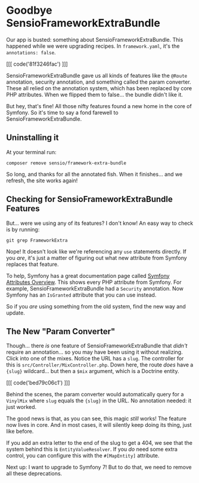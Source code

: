 # Goodbye SensioFrameworkExtraBundle

Our app is busted: something about SensioFrameworkExtraBundle. This happened while
we were upgrading recipes. In `framework.yaml`, it's the `annotations: false`.

[[[ code('81f3246fac') ]]]

SensioFrameworkExtraBundle gave us all kinds of features like the `@Route`
annotation, security annotation, and something called the param converter. These all
relied on the annotation system, which has been replaced by core PHP attributes.
When we flipped them to false... the bundle didn't like it.

But hey, that's fine! All those nifty features found a new home
in the core of Symfony. So it's time to say a fond farewell to SensioFrameworkExtraBundle.

## Uninstalling it

At your terminal run:

```terminal
composer remove sensio/framework-extra-bundle
```

So long, and thanks for all the annotated fish. When it finishes... and we refresh, the
site works again!

## Checking for SensioFrameworkExtraBundle Features

But... were we using any of its features? I don't know! An easy way to check
is by running:

```terminal
git grep FrameworkExtra
```

Nope! It doesn't look like we're referencing any `use` statements directly. If
you *are*, it's just a matter of figuring out what new attribute from Symfony
replaces that feature.

To help, Symfony has a great documentation page called
[Symfony Attributes Overview](https://symfony.com/doc/current/reference/attributes.html).
This shows every PHP attribute from Symfony. For example,
SensioFrameworkExtraBundle had a `Security` annotation. Now Symfony has an `IsGranted`
attribute that you can use instead.

So if you *are* using something from the old system, find the new way and update.

## The New "Param Converter"

Though... there *is* one feature of SensioFrameworkExtraBundle that *didn't* require
an annotation... so you may have been using it without realizing. Click into one
of the mixes. Notice the URL has a `slug`. The controller for this is
`src/Controller/MixController.php`. Down here, the route *does* have a `{slug}`
wildcard... but then a `$mix` argument, which is a Doctrine entity.

[[[ code('bed79c06c1') ]]]

Behind the scenes, the param converter would automatically query for a
`VinylMix` where `slug` equals the `{slug}` in the URL. No annotation needed:
it just worked.

The good news is that, as you can see, this magic *still* works!
The feature now lives in core. And in most cases, it will silently keep
doing its thing, just like before.

If you add an extra letter to the end of the slug to get a 404, we see that the system
behind this is `EntityValueResolver`. If you *do* need some extra control, you
can configure this with the `#[MapEntity]` attribute.

Next up: I want to upgrade to Symfony 7! But to do that, we need to remove all
these deprecations.
